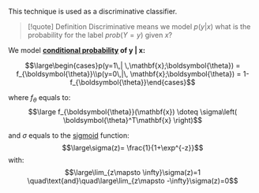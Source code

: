 This technique is used as a discriminative classifier.

> [!quote] Definition
> Discriminative means we model $p(y|x)$ what is the probability for the label $prob(Y=y)$ given $x$?

We model **[conditional probability](../Probability/Conditional%20Probability.md) of y | x:**

$$\large\begin{cases}p(y=1\,| \,\mathbf{x};\boldsymbol{\theta}) = f_{\boldsymbol{\theta}}\\p(y=0\,|\, \mathbf{x};\boldsymbol{\theta}) = 1- f_{\boldsymbol{\theta}}\end{cases}$$

where $f_\theta$ equals to:
$$\large f_{\boldsymbol{\theta}}(\mathbf{x}) \doteq \sigma\left(  \boldsymbol{\theta}^T\mathbf{x} \right)$$

and $\sigma$ equals to the [sigmoid](Sigmoid.md) function:
$$\large\sigma(z)= \frac{1}{1+\exp^{-z}}$$
with:
$$\large\lim_{z\mapsto \infty}\sigma(z)=1 \quad\text{and}\quad\large\lim_{z\mapsto -\infty}\sigma(z)=0$$
